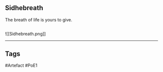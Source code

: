 ## Sidhebreath
The breath of life is yours to give.
##
![[Sidhebreath.png]]

---
## Tags
#Artefact
#PoE1